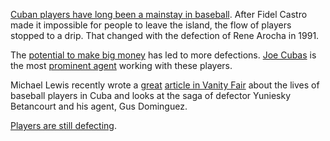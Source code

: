 [Cuban players have long been a mainstay in baseball](http://www.pbs.org/stealinghome/history/index.html). After Fidel Castro made it impossible for people to leave the island, the flow of players stopped to a drip. That changed with the defection of Rene Arocha in 1991.

The [potential to make big money](http://www.nytimes.com/1999/04/25/sports/what-price-glory-a-special-report-cuban-players-defect-but-often-with-a-cost.html?pagewanted=all) has led to more defections. [Joe Cubas](http://www.nytimes.com/1996/08/15/sports/joe-cubas-helps-cuban-ballplayers-defect.html?pagewanted=all) is the most [prominent agent](http://www.time.com/time/magazine/article/0,9171,984244,00.html) working with these players.  

Michael Lewis recently wrote a [great](http://www.vanityfair.com/politics/features/2008/07/cuban_baseball200807) [article in Vanity Fair](http://www.vanityfair.com/politics/features/2008/07/cuban_baseball200807) about the lives of baseball players in Cuba and looks at the saga of defector Yuniesky Betancourt and his agent, Gus Dominguez.  

[Players are still defecting](http://sports.espn.go.com/mlb/news/story?id=3826150).